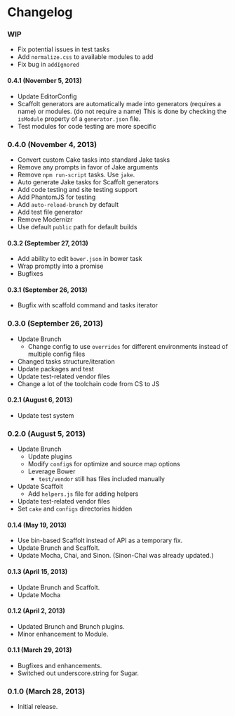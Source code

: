 # Changelog

### WIP
- Fix potential issues in test tasks
- Add `normalize.css` to available modules to add
- Fix bug in `addIgnored`

#### 0.4.1 (November 5, 2013)
- Update EditorConfig
- Scaffolt generators are automatically made into generators (requires a name) or modules. (do not require a name) This is done by checking the `isModule` property of a `generator.json` file.
- Test modules for code testing are more specific

### 0.4.0 (November 4, 2013)
- Convert custom Cake tasks into standard Jake tasks
- Remove any prompts in favor of Jake arguments
- Remove `npm run-script` tasks. Use `jake`.
- Auto generate Jake tasks for Scaffolt generators
- Add code testing and site testing support
- Add PhantomJS for testing
- Add `auto-reload-brunch` by default
- Add test file generator
- Remove Modernizr
- Use default `public` path for default builds

#### 0.3.2 (September 27, 2013)
- Add ability to edit `bower.json` in bower task
- Wrap promptly into a promise
- Bugfixes

#### 0.3.1 (September 26, 2013)
- Bugfix with scaffold command and tasks iterator

### 0.3.0 (September 26, 2013)
- Update Brunch
  - Change config to use `overrides` for different environments instead of multiple config files
- Changed tasks structure/iteration
- Update packages and test
- Update test-related vendor files
- Change a lot of the toolchain code from CS to JS

#### 0.2.1 (August 6, 2013)
- Update test system

### 0.2.0 (August 5, 2013)
- Update Brunch
  - Update plugins
  - Modify `config`s for optimize and source map options
  - Leverage Bower
    - `test/vendor` still has files included manually
- Update Scaffolt
  - Add `helpers.js` file for adding helpers
- Update test-related vendor files
- Set `cake` and `configs` directories hidden

#### 0.1.4 (May 19, 2013)
- Use bin-based Scaffolt instead of API as a temporary fix.
- Update Brunch and Scaffolt.
- Update Mocha, Chai, and Sinon. (Sinon-Chai was already updated.)

#### 0.1.3 (April 15, 2013)
- Update Brunch and Scaffolt.
- Update Mocha

#### 0.1.2 (April 2, 2013)
- Updated Brunch and Brunch plugins.
- Minor enhancement to Module.

#### 0.1.1 (March 29, 2013)
- Bugfixes and enhancements.
- Switched out underscore.string for Sugar.

### 0.1.0 (March 28, 2013)
- Initial release.
